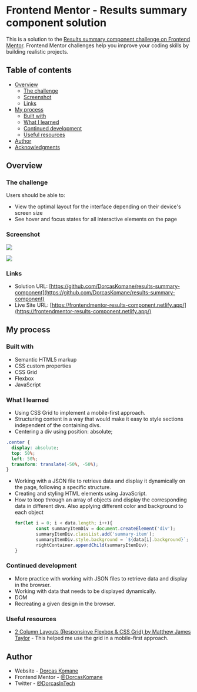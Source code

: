 # Frontend Mentor - Results summary component solution

This is a solution to the [Results summary component challenge on Frontend Mentor](https://www.frontendmentor.io/challenges/results-summary-component-CE_K6s0maV). Frontend Mentor challenges help you improve your coding skills by building realistic projects. 

## Table of contents

- [Overview](#overview)
  - [The challenge](#the-challenge)
  - [Screenshot](#screenshot)
  - [Links](#links)
- [My process](#my-process)
  - [Built with](#built-with)
  - [What I learned](#what-i-learned)
  - [Continued development](#continued-development)
  - [Useful resources](#useful-resources)
- [Author](#author)
- [Acknowledgments](#acknowledgments)

## Overview

### The challenge

Users should be able to:

- View the optimal layout for the interface depending on their device's screen size
- See hover and focus states for all interactive elements on the page

### Screenshot

![](https://i.ibb.co/rsmXKZK/results-summary-component-desktop.png)

![](https://i.ibb.co/5LjR5JS/results-summary-component-mobile.png)


### Links

- Solution URL: [https://github.com/DorcasKomane/results-summary-component](https://github.com/DorcasKomane/results-summary-component)
- Live Site URL: [https://frontendmentor-results-component.netlify.app/](https://frontendmentor-results-component.netlify.app/)

## My process

### Built with

- Semantic HTML5 markup
- CSS custom properties
- CSS Grid
- Flexbox
- JavaScript

### What I learned
- Using CSS Grid to implement a mobile-first approach.
- Structuring content in a way that would make it easy to style sections independent of the containing divs.
- Centering a div using position: absolute;

```css
.center {
  display: absolute;
  top: 50%;
  left: 50%;
  transform: translate(-50%, -50%);
}
```

- Working with a JSON file to retrieve data and display it dynamically on the page, following a specific structure.
- Creating and styling HTML elements using JavaScript.
- How to loop through an array of objects and display the corresponding data in different divs. Also applying different color and background to each object 
    ```js
    for(let i = 0; i < data.length; i++){
            const summaryItemDiv = document.createElement('div');
            summaryItemDiv.classList.add('summary-item');
            summaryItemDiv.style.background = `${data[i].background}`;
            rightContainer.appendChild(summaryItemDiv);
    }
    ```

### Continued development

- More practice with working with JSON files to retrieve data and display in the browser.
- Working with data that needs to be displayed dynamically.
- DOM 
- Recreating a given design in the browser.

### Useful resources

- [2 Column Layouts (Responsinve Flexbox & CSS Grid) by Matthew James Taylor](https://matthewjamestaylor.com/2-column-layouts) - This helped me use the grid in a mobile-first approach.

## Author

- Website - [Dorcas Komane](https://dorcas-portfolio-site.netlify.app/)
- Frontend Mentor - [@DorcasKomane](https://www.frontendmentor.io/profile/DorcasKomane)
- Twitter - [@DorcasInTech](https://www.twitter.com/DorcasInTech)

